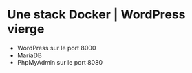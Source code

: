 # Une stack Docker | WordPress vierge

- WordPress sur le port 8000
- MariaDB
- PhpMyAdmin sur le port 8080
